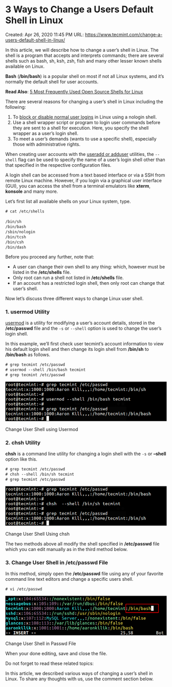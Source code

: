 # 3 Ways to Change a Users Default Shell in Linux

Created: Apr 26, 2020 11:45 PM
URL: https://www.tecmint.com/change-a-users-default-shell-in-linux/

In this article, we will describe how to change a user’s shell in Linux. The shell is a program that accepts and interprets commands; there are several shells such as bash, sh, ksh, zsh, fish and many other lesser known shells available on Linux.

**Bash** (**/bin/bash**) is a popular shell on most if not all Linux systems, and it’s normally the default shell for user accounts.

**Read Also**: [5 Most Frequently Used Open Source Shells for Linux](https://www.tecmint.com/different-types-of-linux-shells/)

There are several reasons for changing a user’s shell in Linux including the following:

1. To [block or disable normal user logins](https://www.tecmint.com/block-or-disable-normal-user-logins-in-linux/) in Linux using a nologin shell.
2. Use a shell wrapper script or program to login user commands before they are sent to a shell for execution. Here, you specify the shell wrapper as a user’s login shell.
3. To meet a user’s demands (wants to use a specific shell), especially those with administrative rights.

When creating user accounts with the [useradd or adduser](https://www.tecmint.com/add-users-in-linux/) utilities, the `--shell` flag can be used to specify the name of a user’s login shell other than that specified in the respective configuration files.

A login shell can be accessed from a text based interface or via a SSH from remote Linux machine. However, if you login via a graphical user interface (GUI), you can access the shell from a terminal emulators like **xterm**, **konsole** and many more.

Let’s first list all available shells on your Linux system, type.

```
# cat /etc/shells

/bin/sh
/bin/bash
/sbin/nologin
/bin/tcsh
/bin/csh
/bin/dash

```

Before you proceed any further, note that:

- A user can change their own shell to any thing: which, however must be listed in the **/etc/shells** file.
- Only root can run a shell not listed in **/etc/shells** file.
- If an account has a restricted login shell, then only root can change that user’s shell.

Now let’s discuss three different ways to change Linux user shell.

### 1. usermod Utility

[usermod](https://www.tecmint.com/usermod-command-examples/) is a utility for modifying a user’s account details, stored in the **/etc/passwd** file and the `-s` or `--shell` option is used to change the user’s login shell.

In this example, we’ll first check user tecmint’s account information to view his default login shell and then change its login shell from **/bin/sh** to **/bin/bash** as follows.

```
# grep tecmint /etc/passwd
# usermod --shell /bin/bash tecmint
# grep tecmint /etc/passwd

```

![3%20Ways%20to%20Change%20a%20Users%20Default%20Shell%20in%20Linux%20c3f576444eb04f17bfd3f97a35be9aab/Change-User-Shell-using-Usermod.png](3%20Ways%20to%20Change%20a%20Users%20Default%20Shell%20in%20Linux%20c3f576444eb04f17bfd3f97a35be9aab/Change-User-Shell-using-Usermod.png)

Change User Shell using Usermod

### 2. chsh Utility

**chsh** is a command line utility for changing a login shell with the `-s` or **–shell** option like this.

```
# grep tecmint /etc/passwd
# chsh --shell /bin/sh tecmint
# grep tecmint /etc/passwd

```

![3%20Ways%20to%20Change%20a%20Users%20Default%20Shell%20in%20Linux%20c3f576444eb04f17bfd3f97a35be9aab/Change-User-Shell-Using-chsh.png](3%20Ways%20to%20Change%20a%20Users%20Default%20Shell%20in%20Linux%20c3f576444eb04f17bfd3f97a35be9aab/Change-User-Shell-Using-chsh.png)

Change User Shell Using chsh

The two methods above all modify the shell specified in **/etc/passwd** file which you can edit manually as in the third method below.

### 3. Change User Shell in /etc/passwd File

In this method, simply open the **/etc/passwd** file using any of your favorite command line text editors and change a specific users shell.

```
# vi /etc/passwd

```

![3%20Ways%20to%20Change%20a%20Users%20Default%20Shell%20in%20Linux%20c3f576444eb04f17bfd3f97a35be9aab/Change-User-Shell-in-Passwd-File.png](3%20Ways%20to%20Change%20a%20Users%20Default%20Shell%20in%20Linux%20c3f576444eb04f17bfd3f97a35be9aab/Change-User-Shell-in-Passwd-File.png)

Change User Shell in Passwd File

When your done editing, save and close the file.

Do not forget to read these related topics:

In this article, we described various ways of changing a user’s shell in Linux. To share any thoughts with us, use the comment section below.